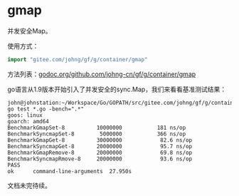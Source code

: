 # gmap

并发安全Map。

使用方式：
```go
import "gitee.com/johng/gf/g/container/gmap"
```

方法列表：[godoc.org/github.com/johng-cn/gf/g/container/gmap](https://godoc.org/github.com/johng-cn/gf/g/container/gmap)


go语言从1.9版本开始引入了并发安全的sync.Map，我们来看看基准测试结果：
```shell
john@johnstation:~/Workspace/Go/GOPATH/src/gitee.com/johng/gf/g/container/gmap$ go test *.go -bench=".*"
goos: linux
goarch: amd64
BenchmarkGmapSet-8        	10000000	       181 ns/op
BenchmarkSyncmapSet-8     	 5000000	       366 ns/op
BenchmarkGmapGet-8        	30000000	        82.6 ns/op
BenchmarkSyncmapGet-8     	20000000	        95.7 ns/op
BenchmarkGmapRemove-8     	20000000	        69.8 ns/op
BenchmarkSyncmapRmove-8   	20000000	        93.6 ns/op
PASS
ok  	command-line-arguments	27.950s
```

文档未完待续。